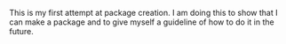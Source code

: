 This is my first attempt at package creation. I am doing this to show that I can make a package and to give myself a guideline of how to do it in the future.